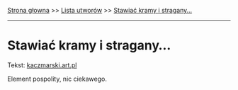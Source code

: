 [Strona głowna](../index.md) >> [Lista utworów](../list.md) >> [Stawiać kramy i stragany…](564.md)

---

# Stawiać kramy i stragany…

Tekst: [kaczmarski.art.pl](https://www.kaczmarski.art.pl/tworczosc/wiersze/stawiac-kramy-i-stragany/)

Element pospolity, nic ciekawego.